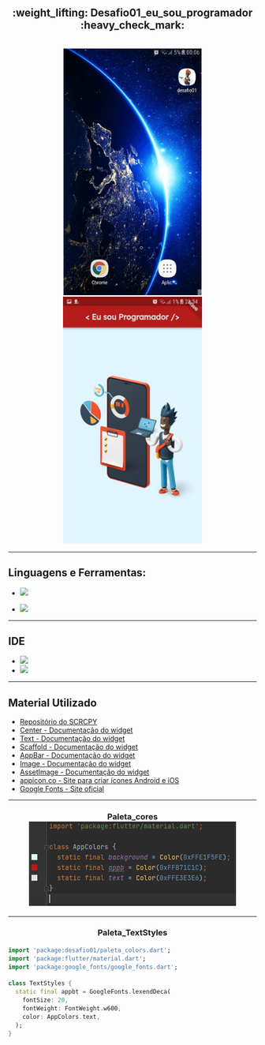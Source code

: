 <h2 align="center">
  :weight_lifting: Desafio01_eu_sou_programador :heavy_check_mark: 
</h2>

<p align="center">
  <br>
  <img src="https://github.com/HenriqueJRodrigues/Curso_polimorfismo_desafio_1/blob/main/github-screenshots/appCelular.gif" height="500">
  <img src="https://github.com/HenriqueJRodrigues/Curso_polimorfismo_desafio_1/blob/main/github-screenshots/apptela.jpg"  height="500">


<hr />

## **Linguagens e Ferramentas:**

- <code><img height="25" src="https://img.shields.io/badge/Flutter-02569B?style=for-the-badge&logo=flutter&logoColor=white"></code>

- <code><img height="25" src="https://img.shields.io/badge/Dart-0175C2?style=for-the-badge&logo=dart&logoColor=white"></code>

<hr />

## **IDE**

- <code><img height="25" src="https://img.shields.io/badge/Android_Studio-3DDC84?style=for-the-badge&logo=android-studio&logoColor=white"></code> 
- <code><img height="25" src="https://img.shields.io/badge/Visual_Studio_Code-0078D4?style=for-the-badge&logo=visual%20studio%20code&logoColor=white"></code>


<hr />


## **Material Utilizado**

* [Repositório do SCRCPY](https://github.com/Genymobile/scrcpy)
* [Center - Documentação do widget](https://api.flutter.dev/flutter/widgets/Center-class.html)
* [Text - Documentação do widget](https://api.flutter.dev/flutter/widgets/Text-class.html)
* [Scaffold - Documentação do widget](https://api.flutter.dev/flutter/material/Scaffold-class.html)
* [AppBar - Documentação do widget](https://api.flutter.dev/flutter/material/AppBar-class.html)
* [Image - Documentação do widget](https://api.flutter.dev/flutter/widgets/Image-class.html)
* [AssetImage - Documentação do widget](https://api.flutter.dev/flutter/painting/AssetImage-class.html)
* [appicon.co - Site para criar ícones Android e iOS](https://appicon.co)
* [Google Fonts - Site oficial](https://pub.dev/packages/google_fonts/install)


<hr />

<h3 align="center">
   Paleta_cores  

  <img src="https://github.com/HenriqueJRodrigues/Curso_polimorfismo_desafio_1/blob/main/github-screenshots/paletacores.PNG">
</h3>
<hr />


<h3 align="center">
   Paleta_TextStyles  
</h3>

```dart
import 'package:desafio01/paleta_colors.dart';
import 'package:flutter/material.dart';
import 'package:google_fonts/google_fonts.dart';

class TextStyles {
  static final appbt = GoogleFonts.lexendDeca(
    fontSize: 20,
    fontWeight: FontWeight.w600,
    color: AppColors.text,
  );
}

```
